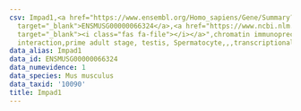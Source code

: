 ```yaml
---
csv: Impad1,<a href="https://www.ensembl.org/Homo_sapiens/Gene/Summary?db=core;g=ENSMUSG00000066324"
  target="_blank">ENSMUSG00000066324</a>,<a href="https://www.ncbi.nlm.nih.gov/pubmed/25450459"
  target="_blank"><i class="fas fa-file"></i></a>",chromatin immunoprecipitation assay,direct
  interaction,prime adult stage, testis, Spermatocyte,,,transcriptional regulation,
data_alias: Impad1
data_id: ENSMUSG00000066324
data_numevidence: 1
data_species: Mus musculus
data_taxid: '10090'
title: Impad1
---
```

